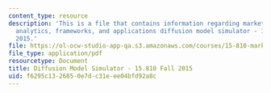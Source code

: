 ```yaml
---
content_type: resource
description: 'This is a file that contains information regarding marketing management:
  analytics, frameworks, and applications diffusion model simulator - 15.810 fall
  2015.'
file: https://ol-ocw-studio-app-qa.s3.amazonaws.com/courses/15-810-marketing-management-analytics-frameworks-and-applications-fall-2015/f6295c1326850e7dc31eee04bfd92a8c_MIT15_810F15_Diffusion.pdf
file_type: application/pdf
resourcetype: Document
title: Diffusion Model Simulator - 15.810 Fall 2015
uid: f6295c13-2685-0e7d-c31e-ee04bfd92a8c
---
```

